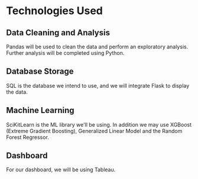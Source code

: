 # Technologies Used
## Data Cleaning and Analysis
Pandas will be used to clean the data and perform an exploratory analysis. Further analysis will be completed using Python.

## Database Storage
SQL  is the database we intend to use, and we will integrate Flask to display the data.

## Machine Learning
SciKitLearn is the ML library we'll be using. In addition we may use XGBoost (Extreme Gradient Boosting), Generalized Linear Model and the Random Forest Regressor.

## Dashboard
For our dashboard, we will be using Tableau.
